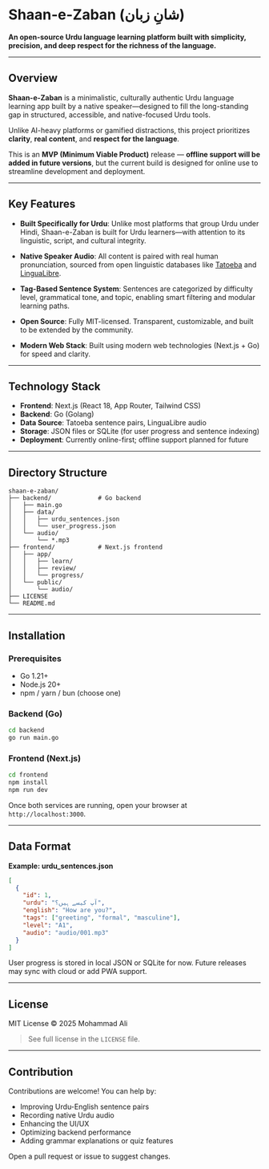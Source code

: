 # Shaan-e-Zaban (شانِ زبان)

**An open-source Urdu language learning platform built with simplicity, precision, and deep respect for the richness of the language.**

---

## Overview

**Shaan-e-Zaban** is a minimalistic, culturally authentic Urdu language learning app built by a native speaker—designed to fill the long-standing gap in structured, accessible, and native-focused Urdu tools.

Unlike AI-heavy platforms or gamified distractions, this project prioritizes **clarity**, **real content**, and **respect for the language**.

This is an **MVP (Minimum Viable Product)** release — **offline support will be added in future versions**, but the current build is designed for online use to streamline development and deployment.

---

## Key Features

* **Built Specifically for Urdu**: Unlike most platforms that group Urdu under Hindi, Shaan-e-Zaban is built for Urdu learners—with attention to its linguistic, script, and cultural integrity.

* **Native Speaker Audio**: All content is paired with real human pronunciation, sourced from open linguistic databases like [Tatoeba](https://tatoeba.org) and [LinguaLibre](https://lingualibre.org).

* **Tag-Based Sentence System**: Sentences are categorized by difficulty level, grammatical tone, and topic, enabling smart filtering and modular learning paths.

* **Open Source**: Fully MIT-licensed. Transparent, customizable, and built to be extended by the community.

* **Modern Web Stack**: Built using modern web technologies (Next.js + Go) for speed and clarity.

---

## Technology Stack

* **Frontend**: Next.js (React 18, App Router, Tailwind CSS)
* **Backend**: Go (Golang)
* **Data Source**: Tatoeba sentence pairs, LinguaLibre audio
* **Storage**: JSON files or SQLite (for user progress and sentence indexing)
* **Deployment**: Currently online-first; offline support planned for future

---

## Directory Structure

```
shaan-e-zaban/
├── backend/             # Go backend
│   ├── main.go
│   ├── data/
│   │   ├── urdu_sentences.json
│   │   └── user_progress.json
│   └── audio/
│       └── *.mp3
├── frontend/            # Next.js frontend
│   ├── app/
│   │   ├── learn/
│   │   ├── review/
│   │   └── progress/
│   └── public/
│       └── audio/
├── LICENSE
└── README.md
```

---

## Installation

### Prerequisites

* Go 1.21+
* Node.js 20+
* npm / yarn / bun (choose one)

### Backend (Go)

```bash
cd backend
go run main.go
```

### Frontend (Next.js)

```bash
cd frontend
npm install
npm run dev
```

Once both services are running, open your browser at `http://localhost:3000`.

---

## Data Format

**Example: urdu\_sentences.json**

```json
[
  {
    "id": 1,
    "urdu": "آپ کیسے ہیں؟",
    "english": "How are you?",
    "tags": ["greeting", "formal", "masculine"],
    "level": "A1",
    "audio": "audio/001.mp3"
  }
]
```

User progress is stored in local JSON or SQLite for now. Future releases may sync with cloud or add PWA support.

---

## License

MIT License
© 2025 Mohammad Ali

> See full license in the `LICENSE` file.

---

## Contribution

Contributions are welcome! You can help by:

* Improving Urdu-English sentence pairs
* Recording native Urdu audio
* Enhancing the UI/UX
* Optimizing backend performance
* Adding grammar explanations or quiz features

Open a pull request or issue to suggest changes.
